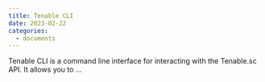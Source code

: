 ```yaml
---
title: Tenable CLI
date: 2023-02-22
categories:
  - documents
---
```


Tenable CLI is a command line interface for interacting with the Tenable.sc API. It allows you to ...

